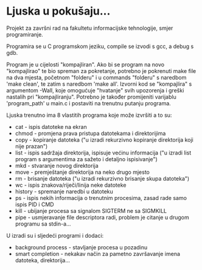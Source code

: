 # Ljuska u pokušaju...

Projekt za završni rad na fakultetu informacijske tehnologije, smjer programiranje.

Programira se u C programskom jeziku, compile se izvodi s gcc, a debug s gdb.

Program je u cijelosti "kompajliran". Ako bi se program na novo "kompajlirao" te bio spreman za pokretanje, potrebno je pokrenuti make file na dva mjesta,
početnom "folderu" i u commands "folderu" s naredbom 'make clean', te zatim s naredbom 'make all'. Izvorni kod se "kompajlira" s argumentom -Wall,
koje omogućuje "hvatanje" svih upozorenja i greški nastalih pri "kompajliranju". Potrebno je također promijeniti varijablu 'program_path' u main.c i postaviti na trenutnu putanju programa.

Ljuska trenutno ima 8 vlastitih programa koje može izvršiti a to su:
- cat - ispis datoteke na ekran
- chmod - promjena prava pristupa datotekama i direktorijima
- copy - kopiranje datoteka ("u izradi rekurzivno kopiranje direktorija koji nije prazan")
- list - ispis sadržaja direktorija, ispisuje većinu informacija ("u izradi list program s argumentima za sažeto i detaljno ispisivanje")
- mkd - stvaranje novog direktorija
- move - premještanje direktorija na neko drugo mjesto
- rm - brisanje datoteka ("u izradi rekurzivno brisanje skupa datoteka")
- wc - ispis znakova/riječi/linija neke datoteke
- history -  spremanje naredbi u datoteku
- ps - ispis nekih informacija o trenutnim procesima, zasad rade samo ispis PID i CMD
- kill - ubijanje procesa sa signalom SIGTERM ne sa SIGMKILL
- pipe - usmjeravanje file descriptora radi, problem je citanje u drugom programu sa stdin-a...

U izradi su i sljedeći programi i dodaci:
- background process - stavljanje procesa u pozadinu
- smart completion - nekakav način za pametno završavanje imena datoteka, direktorija...

